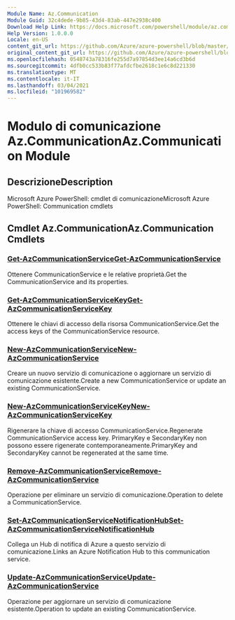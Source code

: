 ```yaml
---
Module Name: Az.Communication
Module Guid: 32c4dede-9b85-43d4-83ab-447e2938c400
Download Help Link: https://docs.microsoft.com/powershell/module/az.communication
Help Version: 1.0.0.0
Locale: en-US
content_git_url: https://github.com/Azure/azure-powershell/blob/master/src/Communication/help/Az.Communication.md
original_content_git_url: https://github.com/Azure/azure-powershell/blob/master/src/Communication/help/Az.Communication.md
ms.openlocfilehash: 0548743a78316fe255d7a97854d3ee14a6cd3b6d
ms.sourcegitcommit: 4dfb0cc533b83f77afdcfbe2618c1e6c8d221330
ms.translationtype: MT
ms.contentlocale: it-IT
ms.lasthandoff: 03/04/2021
ms.locfileid: "101969582"
---
```

# <span data-ttu-id="73f94-101">Modulo di comunicazione Az.Communication</span><span class="sxs-lookup"><span data-stu-id="73f94-101">Az.Communication Module</span></span>
## <span data-ttu-id="73f94-102">Descrizione</span><span class="sxs-lookup"><span data-stu-id="73f94-102">Description</span></span>
<span data-ttu-id="73f94-103">Microsoft Azure PowerShell: cmdlet di comunicazione</span><span class="sxs-lookup"><span data-stu-id="73f94-103">Microsoft Azure PowerShell: Communication cmdlets</span></span>

## <span data-ttu-id="73f94-104">Cmdlet Az.Communication</span><span class="sxs-lookup"><span data-stu-id="73f94-104">Az.Communication Cmdlets</span></span>
### [<span data-ttu-id="73f94-105">Get-AzCommunicationService</span><span class="sxs-lookup"><span data-stu-id="73f94-105">Get-AzCommunicationService</span></span>](Get-AzCommunicationService.md)
<span data-ttu-id="73f94-106">Ottenere CommunicationService e le relative proprietà.</span><span class="sxs-lookup"><span data-stu-id="73f94-106">Get the CommunicationService and its properties.</span></span>

### [<span data-ttu-id="73f94-107">Get-AzCommunicationServiceKey</span><span class="sxs-lookup"><span data-stu-id="73f94-107">Get-AzCommunicationServiceKey</span></span>](Get-AzCommunicationServiceKey.md)
<span data-ttu-id="73f94-108">Ottenere le chiavi di accesso della risorsa CommunicationService.</span><span class="sxs-lookup"><span data-stu-id="73f94-108">Get the access keys of the CommunicationService resource.</span></span>

### [<span data-ttu-id="73f94-109">New-AzCommunicationService</span><span class="sxs-lookup"><span data-stu-id="73f94-109">New-AzCommunicationService</span></span>](New-AzCommunicationService.md)
<span data-ttu-id="73f94-110">Creare un nuovo servizio di comunicazione o aggiornare un servizio di comunicazione esistente.</span><span class="sxs-lookup"><span data-stu-id="73f94-110">Create a new CommunicationService or update an existing CommunicationService.</span></span>

### [<span data-ttu-id="73f94-111">New-AzCommunicationServiceKey</span><span class="sxs-lookup"><span data-stu-id="73f94-111">New-AzCommunicationServiceKey</span></span>](New-AzCommunicationServiceKey.md)
<span data-ttu-id="73f94-112">Rigenerare la chiave di accesso CommunicationService.</span><span class="sxs-lookup"><span data-stu-id="73f94-112">Regenerate CommunicationService access key.</span></span>
<span data-ttu-id="73f94-113">PrimaryKey e SecondaryKey non possono essere rigenerate contemporaneamente.</span><span class="sxs-lookup"><span data-stu-id="73f94-113">PrimaryKey and SecondaryKey cannot be regenerated at the same time.</span></span>

### [<span data-ttu-id="73f94-114">Remove-AzCommunicationService</span><span class="sxs-lookup"><span data-stu-id="73f94-114">Remove-AzCommunicationService</span></span>](Remove-AzCommunicationService.md)
<span data-ttu-id="73f94-115">Operazione per eliminare un servizio di comunicazione.</span><span class="sxs-lookup"><span data-stu-id="73f94-115">Operation to delete a CommunicationService.</span></span>

### [<span data-ttu-id="73f94-116">Set-AzCommunicationServiceNotificationHub</span><span class="sxs-lookup"><span data-stu-id="73f94-116">Set-AzCommunicationServiceNotificationHub</span></span>](Set-AzCommunicationServiceNotificationHub.md)
<span data-ttu-id="73f94-117">Collega un Hub di notifica di Azure a questo servizio di comunicazione.</span><span class="sxs-lookup"><span data-stu-id="73f94-117">Links an Azure Notification Hub to this communication service.</span></span>

### [<span data-ttu-id="73f94-118">Update-AzCommunicationService</span><span class="sxs-lookup"><span data-stu-id="73f94-118">Update-AzCommunicationService</span></span>](Update-AzCommunicationService.md)
<span data-ttu-id="73f94-119">Operazione per aggiornare un servizio di comunicazione esistente.</span><span class="sxs-lookup"><span data-stu-id="73f94-119">Operation to update an existing CommunicationService.</span></span>

